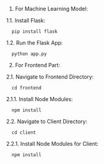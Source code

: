 1. For Machine Learning Model:

  1.1. Install Flask:

      pip install flask

  1.2. Run the Flask App:
  
      python app.py

2. For Frontend Part:

  2.1. Navigate to Frontend Directory:
  
      cd frontend
      
  2.1.1. Install Node Modules:

      npm install
      
  2.2. Navigate to Client Directory:

      cd client
  
  2.2.1. Install Node Modules for Client:

      npm install

